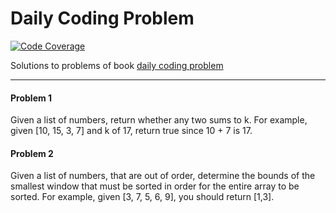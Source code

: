 # Daily Coding Problem

[![Code Coverage](https://img.shields.io/codecov/c/github/sebasacuna/daily-coding-problem/main.svg)](https://codecov.io/github/sebasacuna/daily-coding-problem?branch=main)

Solutions to problems of book [daily coding problem](https://www.dailycodingproblem.com/blog/daily-coding-problem-book-now-available/)



---

#### Problem 1

Given a list of numbers, return whether any two sums to k.
For example, given [10, 15, 3, 7] and k of 17, return true since 10 + 7 is 17.

#### Problem 2

Given a list of numbers, that are out of order, determine the bounds of the smallest window that must be sorted in order 
for the entire array to be sorted. For example, given [3, 7, 5, 6, 9], you should return [1,3].